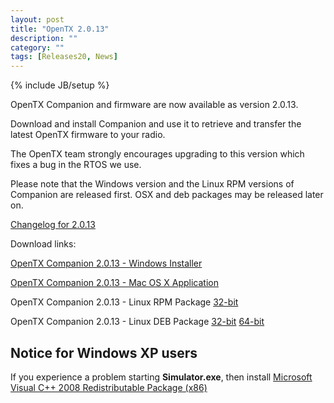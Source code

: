 ```yaml
---
layout: post
title: "OpenTX 2.0.13"
description: ""
category: ""
tags: [Releases20, News]
---
```

{% include JB/setup %}

OpenTX Companion and firmware are now available as version 2.0.13.
 
Download and install Companion and use it to retrieve and transfer the latest OpenTX firmware to your radio.

The OpenTX team strongly encourages upgrading to this version which fixes a bug in the RTOS we use.

Please note that the Windows version and the Linux RPM versions of Companion are released first. OSX and deb packages may be released later on.

[Changelog for 2.0.13](https://github.com/opentx/opentx/releases/tag/2.0.13)

Download links:

[OpenTX Companion 2.0.13 - Windows Installer](http://downloads-20.open-tx.org/companion/companionInstall_2.0.13.exe)

[OpenTX Companion 2.0.13 - Mac OS X Application](http://downloads-20.open-tx.org/companion/companion-macosx-2.0.13.dmg)

OpenTX Companion 2.0.13 - Linux RPM Package [32-bit](http://downloads-20.open-tx.org/companion/companion-2.0.13-i686.rpm)

OpenTX Companion 2.0.13 - Linux DEB Package [32-bit](http://downloads-20.open-tx.org/companion/companion_2.0.13_i386.deb) [64-bit](http://downloads-20.open-tx.org/companion/companion_2.0.13_amd64.deb)

## Notice for Windows XP users
If you experience a problem starting **Simulator.exe**, then install [Microsoft Visual C++ 2008 Redistributable Package (x86)](http://www.microsoft.com/en-us/download/details.aspx?id=29)
